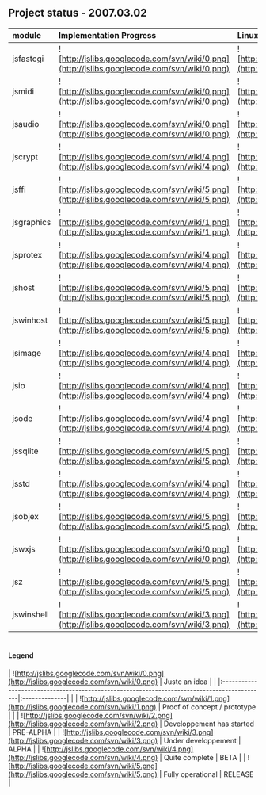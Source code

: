 ## Project status - 2007.03.02 ##
| **module**  | **Implementation Progress** | **Linux port** | **MacOSX port** | **Documentation** |
|:------------|:----------------------------|:---------------|:----------------|:------------------|
|jsfastcgi    |![http://jslibs.googlecode.com/svn/wiki/0.png](http://jslibs.googlecode.com/svn/wiki/0.png)|![http://jslibs.googlecode.com/svn/wiki/0.png](http://jslibs.googlecode.com/svn/wiki/0.png)|![http://jslibs.googlecode.com/svn/wiki/0.png](http://jslibs.googlecode.com/svn/wiki/0.png)|![http://jslibs.googlecode.com/svn/wiki/0.png](http://jslibs.googlecode.com/svn/wiki/0.png)|
|jsmidi       |![http://jslibs.googlecode.com/svn/wiki/0.png](http://jslibs.googlecode.com/svn/wiki/0.png)|![http://jslibs.googlecode.com/svn/wiki/0.png](http://jslibs.googlecode.com/svn/wiki/0.png)|![http://jslibs.googlecode.com/svn/wiki/0.png](http://jslibs.googlecode.com/svn/wiki/0.png)|![http://jslibs.googlecode.com/svn/wiki/0.png](http://jslibs.googlecode.com/svn/wiki/0.png)|
|jsaudio      |![http://jslibs.googlecode.com/svn/wiki/0.png](http://jslibs.googlecode.com/svn/wiki/0.png)|![http://jslibs.googlecode.com/svn/wiki/0.png](http://jslibs.googlecode.com/svn/wiki/0.png)|![http://jslibs.googlecode.com/svn/wiki/0.png](http://jslibs.googlecode.com/svn/wiki/0.png)|![http://jslibs.googlecode.com/svn/wiki/0.png](http://jslibs.googlecode.com/svn/wiki/0.png)|
|jscrypt      |![http://jslibs.googlecode.com/svn/wiki/4.png](http://jslibs.googlecode.com/svn/wiki/4.png)|![http://jslibs.googlecode.com/svn/wiki/5.png](http://jslibs.googlecode.com/svn/wiki/5.png)|![http://jslibs.googlecode.com/svn/wiki/0.png](http://jslibs.googlecode.com/svn/wiki/0.png)|![http://jslibs.googlecode.com/svn/wiki/2.png](http://jslibs.googlecode.com/svn/wiki/2.png)|
|jsffi        |![http://jslibs.googlecode.com/svn/wiki/5.png](http://jslibs.googlecode.com/svn/wiki/5.png)|![http://jslibs.googlecode.com/svn/wiki/1.png](http://jslibs.googlecode.com/svn/wiki/1.png)|![http://jslibs.googlecode.com/svn/wiki/0.png](http://jslibs.googlecode.com/svn/wiki/0.png)|![http://jslibs.googlecode.com/svn/wiki/5.png](http://jslibs.googlecode.com/svn/wiki/5.png)|
|jsgraphics   |![http://jslibs.googlecode.com/svn/wiki/1.png](http://jslibs.googlecode.com/svn/wiki/1.png)|![http://jslibs.googlecode.com/svn/wiki/0.png](http://jslibs.googlecode.com/svn/wiki/0.png)|![http://jslibs.googlecode.com/svn/wiki/0.png](http://jslibs.googlecode.com/svn/wiki/0.png)|![http://jslibs.googlecode.com/svn/wiki/0.png](http://jslibs.googlecode.com/svn/wiki/0.png)|
|jsprotex     |![http://jslibs.googlecode.com/svn/wiki/4.png](http://jslibs.googlecode.com/svn/wiki/4.png)|![http://jslibs.googlecode.com/svn/wiki/1.png](http://jslibs.googlecode.com/svn/wiki/1.png)|![http://jslibs.googlecode.com/svn/wiki/0.png](http://jslibs.googlecode.com/svn/wiki/0.png)|![http://jslibs.googlecode.com/svn/wiki/0.png](http://jslibs.googlecode.com/svn/wiki/0.png)|
|jshost       |![http://jslibs.googlecode.com/svn/wiki/5.png](http://jslibs.googlecode.com/svn/wiki/5.png)|![http://jslibs.googlecode.com/svn/wiki/5.png](http://jslibs.googlecode.com/svn/wiki/5.png)|![http://jslibs.googlecode.com/svn/wiki/0.png](http://jslibs.googlecode.com/svn/wiki/0.png)|![http://jslibs.googlecode.com/svn/wiki/5.png](http://jslibs.googlecode.com/svn/wiki/5.png)|
|jswinhost    |![http://jslibs.googlecode.com/svn/wiki/5.png](http://jslibs.googlecode.com/svn/wiki/5.png)|![http://jslibs.googlecode.com/svn/wiki/0.png](http://jslibs.googlecode.com/svn/wiki/0.png)|![http://jslibs.googlecode.com/svn/wiki/0.png](http://jslibs.googlecode.com/svn/wiki/0.png)|![http://jslibs.googlecode.com/svn/wiki/5.png](http://jslibs.googlecode.com/svn/wiki/5.png)|
|jsimage      |![http://jslibs.googlecode.com/svn/wiki/4.png](http://jslibs.googlecode.com/svn/wiki/4.png)|![http://jslibs.googlecode.com/svn/wiki/0.png](http://jslibs.googlecode.com/svn/wiki/0.png)|![http://jslibs.googlecode.com/svn/wiki/0.png](http://jslibs.googlecode.com/svn/wiki/0.png)|![http://jslibs.googlecode.com/svn/wiki/0.png](http://jslibs.googlecode.com/svn/wiki/0.png)|
|jsio         |![http://jslibs.googlecode.com/svn/wiki/4.png](http://jslibs.googlecode.com/svn/wiki/4.png)|![http://jslibs.googlecode.com/svn/wiki/5.png](http://jslibs.googlecode.com/svn/wiki/5.png)|![http://jslibs.googlecode.com/svn/wiki/0.png](http://jslibs.googlecode.com/svn/wiki/0.png)|![http://jslibs.googlecode.com/svn/wiki/5.png](http://jslibs.googlecode.com/svn/wiki/5.png)|
|jsode        |![http://jslibs.googlecode.com/svn/wiki/4.png](http://jslibs.googlecode.com/svn/wiki/4.png)|![http://jslibs.googlecode.com/svn/wiki/0.png](http://jslibs.googlecode.com/svn/wiki/0.png)|![http://jslibs.googlecode.com/svn/wiki/0.png](http://jslibs.googlecode.com/svn/wiki/0.png)|![http://jslibs.googlecode.com/svn/wiki/0.png](http://jslibs.googlecode.com/svn/wiki/0.png)|
|jssqlite     |![http://jslibs.googlecode.com/svn/wiki/5.png](http://jslibs.googlecode.com/svn/wiki/5.png)|![http://jslibs.googlecode.com/svn/wiki/4.png](http://jslibs.googlecode.com/svn/wiki/4.png)|![http://jslibs.googlecode.com/svn/wiki/0.png](http://jslibs.googlecode.com/svn/wiki/0.png)|![http://jslibs.googlecode.com/svn/wiki/5.png](http://jslibs.googlecode.com/svn/wiki/5.png)|
|jsstd        |![http://jslibs.googlecode.com/svn/wiki/4.png](http://jslibs.googlecode.com/svn/wiki/4.png)|![http://jslibs.googlecode.com/svn/wiki/5.png](http://jslibs.googlecode.com/svn/wiki/5.png)|![http://jslibs.googlecode.com/svn/wiki/0.png](http://jslibs.googlecode.com/svn/wiki/0.png)|![http://jslibs.googlecode.com/svn/wiki/5.png](http://jslibs.googlecode.com/svn/wiki/5.png)|
|jsobjex      |![http://jslibs.googlecode.com/svn/wiki/5.png](http://jslibs.googlecode.com/svn/wiki/5.png)|![http://jslibs.googlecode.com/svn/wiki/5.png](http://jslibs.googlecode.com/svn/wiki/5.png)|![http://jslibs.googlecode.com/svn/wiki/0.png](http://jslibs.googlecode.com/svn/wiki/0.png)|![http://jslibs.googlecode.com/svn/wiki/0.png](http://jslibs.googlecode.com/svn/wiki/0.png)|
|jswxjs       |![http://jslibs.googlecode.com/svn/wiki/0.png](http://jslibs.googlecode.com/svn/wiki/0.png)|![http://jslibs.googlecode.com/svn/wiki/0.png](http://jslibs.googlecode.com/svn/wiki/0.png)|![http://jslibs.googlecode.com/svn/wiki/0.png](http://jslibs.googlecode.com/svn/wiki/0.png)|![http://jslibs.googlecode.com/svn/wiki/0.png](http://jslibs.googlecode.com/svn/wiki/0.png)|
|jsz          |![http://jslibs.googlecode.com/svn/wiki/5.png](http://jslibs.googlecode.com/svn/wiki/5.png)|![http://jslibs.googlecode.com/svn/wiki/5.png](http://jslibs.googlecode.com/svn/wiki/5.png)|![http://jslibs.googlecode.com/svn/wiki/0.png](http://jslibs.googlecode.com/svn/wiki/0.png)|![http://jslibs.googlecode.com/svn/wiki/5.png](http://jslibs.googlecode.com/svn/wiki/5.png)|
|jswinshell   |![http://jslibs.googlecode.com/svn/wiki/3.png](http://jslibs.googlecode.com/svn/wiki/3.png)|![http://jslibs.googlecode.com/svn/wiki/0.png](http://jslibs.googlecode.com/svn/wiki/0.png)|![http://jslibs.googlecode.com/svn/wiki/0.png](http://jslibs.googlecode.com/svn/wiki/0.png)|![http://jslibs.googlecode.com/svn/wiki/5.png](http://jslibs.googlecode.com/svn/wiki/5.png)|

#  #

#### Legend ####
| ![http://jslibs.googlecode.com/svn/wiki/0.png](http://jslibs.googlecode.com/svn/wiki/0.png) | Juste an idea | |
|:--------------------------------------------------------------------------------------------|:--------------|:|
| ![http://jslibs.googlecode.com/svn/wiki/1.png](http://jslibs.googlecode.com/svn/wiki/1.png) | Proof of concept / prototype | |
| ![http://jslibs.googlecode.com/svn/wiki/2.png](http://jslibs.googlecode.com/svn/wiki/2.png) | Developpement has started | PRE-ALPHA |
| ![http://jslibs.googlecode.com/svn/wiki/3.png](http://jslibs.googlecode.com/svn/wiki/3.png) | Under developpement | ALPHA |
| ![http://jslibs.googlecode.com/svn/wiki/4.png](http://jslibs.googlecode.com/svn/wiki/4.png) | Quite complete | BETA |
| ![http://jslibs.googlecode.com/svn/wiki/5.png](http://jslibs.googlecode.com/svn/wiki/5.png) | Fully operational | RELEASE |